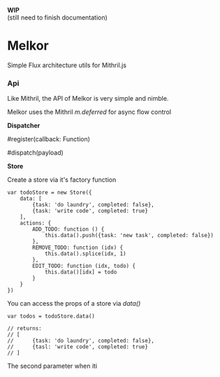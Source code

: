**WIP**  
(still need to finish documentation)

# Melkor

Simple Flux architecture utils for Mithril.js

### Api

Like Mithril, the API of Melkor is very simple and nimble.

Melkor uses the Mithril _m.deferred_ for async flow control

**Dispatcher**  

\#register(callback: Function)



\#dispatch(payload)  

**Store**

Create a store via it's factory function

```
var todoStore = new Store({
    data: [
        {task: 'do laundry', completed: false},
        {task: 'write code', completed: true}
    ],
    actions: {
        ADD_TODO: function () {
            this.data().push({task: 'new task', completed: false})
        },
        REMOVE_TODO: function (idx) {
            this.data().splice(idx, 1)
        },
        EDIT_TODO: function (idx, todo) {
            this.data()[idx] = todo
        }
    }
})
```

You can access the props of a store via _data()_

```
var todos = todoStore.data()

// returns:
// [
//      {task: 'do laundry', completed: false},
//      {tasl: 'write code', completed: true}
// ]
```

The second parameter when iti
